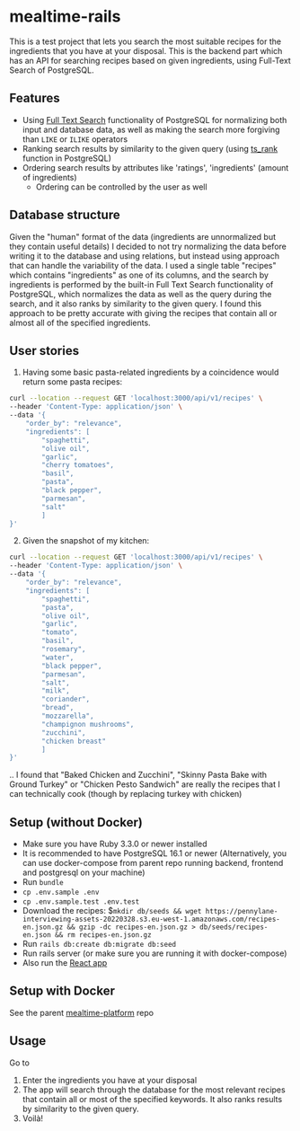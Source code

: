# mealtime-rails

This is a test project that lets you search the most suitable recipes for the ingredients that you have at your disposal. This is the backend part which has an API for searching recipes based on given ingredients, using Full-Text Search of PostgreSQL.

## Features

- Using [Full Text Search](https://www.postgresql.org/docs/13/textsearch.html) functionality of PostgreSQL for normalizing both input and database data, as well as making the search more forgiving than `LIKE` or `ILIKE` operators
- Ranking search results by similarity to the given query (using [ts_rank](https://www.postgresql.org/docs/13/textsearch-controls.html#TEXTSEARCH-RANKING) function in PostgreSQL)
- Ordering search results by attributes like 'ratings', 'ingredients' (amount of ingredients)
  - Ordering can be controlled by the user as well

## Database structure

Given the "human" format of the data (ingredients are unnormalized but they contain useful details) I decided to not try normalizing the data before writing it to the database and using relations, but instead using approach that can handle the variability of the data.
I used a single table "recipes" which contains "ingredients" as one of its columns, and the search by ingredients is performed by the built-in Full Text Search functionality of PostgreSQL, which normalizes the data as well as the query during the search, and it also ranks by similarity to the given query. I found this approach to be pretty accurate with giving the recipes that contain all or almost all of the specified ingredients.

## User stories

1. Having some basic pasta-related ingredients by a coincidence would return some pasta recipes:

```sh
curl --location --request GET 'localhost:3000/api/v1/recipes' \
--header 'Content-Type: application/json' \
--data '{
    "order_by": "relevance",
    "ingredients": [
        "spaghetti",
        "olive oil",
        "garlic",
        "cherry tomatoes",
        "basil",
        "pasta",
        "black pepper",
        "parmesan",
        "salt"
        ]
}'
```

2. Given the snapshot of my kitchen:

```sh
curl --location --request GET 'localhost:3000/api/v1/recipes' \
--header 'Content-Type: application/json' \
--data '{
    "order_by": "relevance",
    "ingredients": [
        "spaghetti",
        "pasta",
        "olive oil",
        "garlic",
        "tomato",
        "basil",
        "rosemary",
        "water",
        "black pepper",
        "parmesan",
        "salt",
        "milk",
        "coriander",
        "bread",
        "mozzarella",
        "champignon mushrooms",
        "zucchini",
        "chicken breast"
        ]
}'
```
.. I found that "Baked Chicken and Zucchini", "Skinny Pasta Bake with Ground Turkey" or "Chicken Pesto Sandwich" are really the recipes that I can technically cook (though by replacing turkey with chicken)

## Setup (without Docker)

- Make sure you have Ruby 3.3.0 or newer installed
- It is recommended to have PostgreSQL 16.1 or newer (Alternatively, you can use docker-compose from parent repo running backend, frontend and postgresql on your machine)
- Run `bundle`
- `cp .env.sample .env`
- `cp .env.sample.test .env.test`
- Download the recipes: $`mkdir db/seeds && wget https://pennylane-interviewing-assets-20220328.s3.eu-west-1.amazonaws.com/recipes-en.json.gz && gzip -dc recipes-en.json.gz > db/seeds/recipes-en.json && rm recipes-en.json.gz`
- Run `rails db:create db:migrate db:seed`
- Run rails server (or make sure you are running it with docker-compose)
- Also run the [React app](https://github.com/ston1x/mealtime-react/)

## Setup with Docker
See the parent [mealtime-platform](https://github.com/ston1x/mealtime-platform/) repo

## Usage

Go to <INSERT URL HERE>

1. Enter the ingredients you have at your disposal
2. The app will search through the database for the most relevant recipes that contain all or most of the specified keywords. It also ranks results by similarity to the given query.
3. Voilà!
